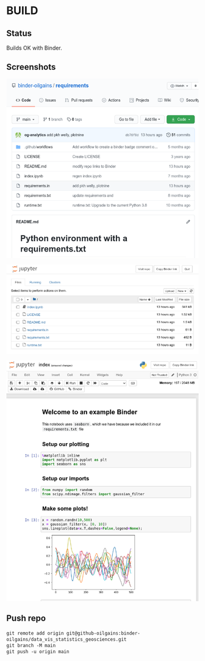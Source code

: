 # BUILD

## Status

Builds OK with Binder.

## Screenshots

![image-20210129103506521](assets/BUILD/image-20210129103506521.png)



![image-20210129103548515](assets/BUILD/image-20210129103548515.png)



![image-20210129103622747](assets/BUILD/image-20210129103622747.png)



## Push repo

```
git remote add origin git@github-oilgains:binder-oilgains/data_vis_statistics_geosciences.git
git branch -M main
git push -u origin main
```
